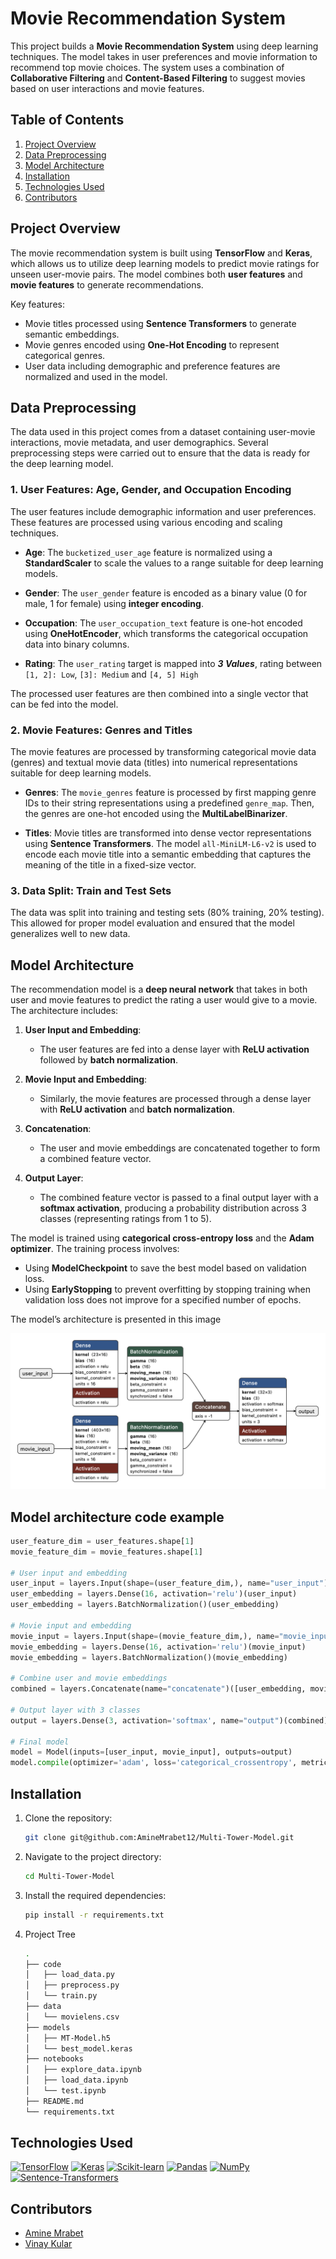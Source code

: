 # Movie Recommendation System

This project builds a **Movie Recommendation System** using deep learning techniques. The model takes in user preferences and movie information to recommend top movie choices. The system uses a combination of **Collaborative Filtering** and **Content-Based Filtering** to suggest movies based on user interactions and movie features.

## Table of Contents

1. [Project Overview](#project-overview)
2. [Data Preprocessing](#data-preprocessing)
3. [Model Architecture](#model-architecture)
4. [Installation](#installation)
5. [Technologies Used](#technologies-used)
6. [Contributors](#contributors)

## Project Overview

The movie recommendation system is built using **TensorFlow** and **Keras**, which allows us to utilize deep learning models to predict movie ratings for unseen user-movie pairs. The model combines both **user features** and **movie features** to generate recommendations. 

Key features:
- Movie titles processed using **Sentence Transformers** to generate semantic embeddings.
- Movie genres encoded using **One-Hot Encoding** to represent categorical genres.
- User data including demographic and preference features are normalized and used in the model.

## Data Preprocessing

The data used in this project comes from a dataset containing user-movie interactions, movie metadata, and user demographics. Several preprocessing steps were carried out to ensure that the data is ready for the deep learning model.

### 1. User Features: Age, Gender, and Occupation Encoding
The user features include demographic information and user preferences. These features are processed using various encoding and scaling techniques.

- **Age**: The `bucketized_user_age` feature is normalized using a **StandardScaler** to scale the values to a range suitable for deep learning models.
  
- **Gender**: The `user_gender` feature is encoded as a binary value (0 for male, 1 for female) using **integer encoding**.
  
- **Occupation**: The `user_occupation_text` feature is one-hot encoded using **OneHotEncoder**, which transforms the categorical occupation data into binary columns.

- **Rating**: The `user_rating` target is mapped into ***3 Values***, rating between `[1, 2]: Low`, `[3]: Medium` and `[4, 5] High`

The processed user features are then combined into a single vector that can be fed into the model.

### 2. Movie Features: Genres and Titles
The movie features are processed by transforming categorical movie data (genres) and textual movie data (titles) into numerical representations suitable for deep learning models.

- **Genres**: The `movie_genres` feature is processed by first mapping genre IDs to their string representations using a predefined `genre_map`. Then, the genres are one-hot encoded using the **MultiLabelBinarizer**.
  
- **Titles**: Movie titles are transformed into dense vector representations using **Sentence Transformers**. The model `all-MiniLM-L6-v2` is used to encode each movie title into a semantic embedding that captures the meaning of the title in a fixed-size vector.


### 3. Data Split: Train and Test Sets
The data was split into training and testing sets (80% training, 20% testing). This allowed for proper model evaluation and ensured that the model generalizes well to new data.

## Model Architecture

The recommendation model is a **deep neural network** that takes in both user and movie features to predict the rating a user would give to a movie. The architecture includes:

1. **User Input and Embedding**:
   - The user features are fed into a dense layer with **ReLU activation** followed by **batch normalization**.

2. **Movie Input and Embedding**:
   - Similarly, the movie features are processed through a dense layer with **ReLU activation** and **batch normalization**.

3. **Concatenation**:
   - The user and movie embeddings are concatenated together to form a combined feature vector.

4. **Output Layer**:
   - The combined feature vector is passed to a final output layer with a **softmax activation**, producing a probability distribution across 3 classes (representing ratings from 1 to 5).

The model is trained using **categorical cross-entropy loss** and the **Adam optimizer**. The training process involves:
- Using **ModelCheckpoint** to save the best model based on validation loss.
- Using **EarlyStopping** to prevent overfitting by stopping training when validation loss does not improve for a specified number of epochs.

The model’s architecture is presented in this image


<p align="center">
    <img
        src="MT-Model.h5.png"
        alt="Project architecture"
    />
</p>


## Model architecture code example

```python
user_feature_dim = user_features.shape[1]
movie_feature_dim = movie_features.shape[1]

# User input and embedding
user_input = layers.Input(shape=(user_feature_dim,), name="user_input")
user_embedding = layers.Dense(16, activation='relu')(user_input)
user_embedding = layers.BatchNormalization()(user_embedding)

# Movie input and embedding
movie_input = layers.Input(shape=(movie_feature_dim,), name="movie_input")
movie_embedding = layers.Dense(16, activation='relu')(movie_input)
movie_embedding = layers.BatchNormalization()(movie_embedding)

# Combine user and movie embeddings
combined = layers.Concatenate(name="concatenate")([user_embedding, movie_embedding])

# Output layer with 3 classes
output = layers.Dense(3, activation='softmax', name="output")(combined)

# Final model
model = Model(inputs=[user_input, movie_input], outputs=output)
model.compile(optimizer='adam', loss='categorical_crossentropy', metrics=['accuracy'])
```

## Installation

1. Clone the repository:

    ```bash
    git clone git@github.com:AmineMrabet12/Multi-Tower-Model.git
    ```

2. Navigate to the project directory:

    ```bash
    cd Multi-Tower-Model
    ```

3. Install the required dependencies:

    ```bash
    pip install -r requirements.txt
    ```
4. Project Tree
    ```bash
    .
    ├── code
    │   ├── load_data.py
    │   ├── preprocess.py
    │   └── train.py
    ├── data
    │   └── movielens.csv
    ├── models
    │   ├── MT-Model.h5
    │   └── best_model.keras
    ├── notebooks
    │   ├── explore_data.ipynb
    │   ├── load_data.ipynb
    │   └── test.ipynb
    ├── README.md
    └── requirements.txt
    ```

## Technologies Used
[![TensorFlow](https://img.shields.io/badge/TensorFlow-FF6F00?style=flat&logo=tensorflow&logoColor=white)](https://www.tensorflow.org/)
[![Keras](https://img.shields.io/badge/Keras-FF3D3D?style=flat&logo=keras&logoColor=white)](https://keras.io/)
[![Scikit-learn](https://img.shields.io/badge/scikit--learn-F7931E?style=flat&logo=scikit-learn&logoColor=white)](https://scikit-learn.org/)
[![Pandas](https://img.shields.io/badge/Pandas-150458?style=flat&logo=pandas&logoColor=white)](https://pandas.pydata.org/)
[![NumPy](https://img.shields.io/badge/NumPy-013243?style=flat&logo=numpy&logoColor=white)](https://numpy.org/)
[![Sentence-Transformers](https://img.shields.io/badge/Sentence--Transformers-2F5D8F?style=flat&logo=github&logoColor=white)](https://github.com/UKPLab/sentence-transformers)

## Contributors
- [Amine Mrabet](https://github.com/AmineMrabet12)
- [Vinay Kular](https://github.com/Vinaykumarx)
